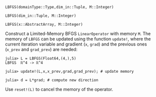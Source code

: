 `LBFGS(domainType::Type,dim_in::Tuple, M::Integer)`

`LBFGS(dim_in::Tuple, M::Integer)`

`LBFGS(x::AbstractArray, M::Integer)`

Construct a Limited-Memory BFGS `LinearOperator` with memory `M`. The memory of `LBFGS` can be updated using the function `update!`, where the current iteration variable and gradient (`x`, `grad`) and the previous ones (`x_prev` and `grad_prev`) are needed:

```
julia> L = LBFGS(Float64,(4,),5)
LBFGS  ℝ^4 -> ℝ^4

julia> update!(L,x,x_prev,grad,grad_prev); # update memory

julia> d = L*grad; # compute new direction

```

Use  `reset!(L)` to cancel the memory of the operator.
